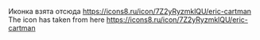 Иконка взята отсюда https://icons8.ru/icon/7Z2yRyzmklQU/eric-cartman</br>
The icon has taken from here https://icons8.ru/icon/7Z2yRyzmklQU/eric-cartman
